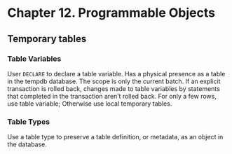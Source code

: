 # Chapter 12. Programmable Objects

## Temporary tables 
### Table Variables
User `DECLARE` to declare a table variable.
Has a physical presence as a table in the tempdb database.
The scope is only the current batch.
If an explicit transaction is rolled back, changes made to table variables by statements that completed in the transaction aren’t rolled back. 
For only a few rows, use table variable; Otherwise use local temporary tables.

### Table Types
Use a table type to preserve a table definition, or metadata, as an object in the database. 